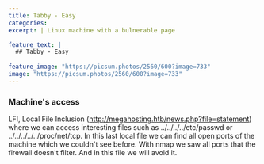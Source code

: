 ```yaml
---
title: Tabby - Easy
categories:
excerpt: | Linux machine with a bulnerable page

feature_text: |
  ## Tabby - Easy
  
feature_image: "https://picsum.photos/2560/600?image=733"
image: "https://picsum.photos/2560/600?image=733"
---
```


### Machine's access
LFI, Local File Inclusion (http://megahosting.htb/news.php?file=statement) where we can access interesting files such as ../../../../etc/passwd or ../../../../../proc/net/tcp. In this last local file we can find all open ports of the machine which we couldn't see before. With nmap we saw all ports that the firewall doesn't filter. And in this file we will avoid it.

